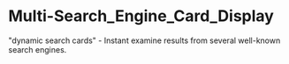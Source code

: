 # Multi-Search_Engine_Card_Display
"dynamic search cards" - Instant examine results from several well-known search engines.
